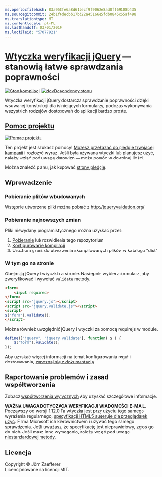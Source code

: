 ```yaml
---
ms.openlocfilehash: 83a958fe6a8d61becf9f9062e8ad0ff69108b435
ms.sourcegitcommit: 24b1f6decbb17bb22a45166e5fdb0845c65af498
ms.translationtype: MT
ms.contentlocale: pl-PL
ms.lasthandoff: 03/01/2019
ms.locfileid: "57077921"
---
```

<a name="jquery-validation-pluginhttpjqueryvalidationorg---form-validation-made-easy"></a>[Wtyczka weryfikacji jQuery](http://jqueryvalidation.org/) — stanowią łatwe sprawdzania poprawności
================================

[![Stan kompilacji](https://secure.travis-ci.org/jzaefferer/jquery-validation.png)](http://travis-ci.org/jzaefferer/jquery-validation)
[![devDependency stanu](https://david-dm.org/jzaefferer/jquery-validation/dev-status.png?theme=shields.io)](https://david-dm.org/jzaefferer/jquery-validation#info=devDependencies)

Wtyczka weryfikacji jQuery dostarcza sprawdzanie poprawności dzięki wsuwanej konstrukcji dla istniejących formularzy, podczas wykonywania wszystkich rodzajów dostosowań do aplikacji bardzo proste.

## <a name="help-the-projecthttppledgiecomcampaigns18159"></a>[Pomoc projektu](http://pledgie.com/campaigns/18159)

[![Pomoc projektu](http://www.pledgie.com/campaigns/18159.png?skin_name=chrome)](http://pledgie.com/campaigns/18159)

Ten projekt jest szukasz pomocy! [Możesz przekazać do pledgie trwającej kampanii](http://pledgie.com/campaigns/18159) i rozłożyć wyraz. Jeśli była używana wtyczki lub planujesz użyć, należy wziąć pod uwagę darowizn — może pomóc w dowolnej ilości.

Można znaleźć planu, jak kupować [strony pledgie](http://pledgie.com/campaigns/18159).

## <a name="getting-started"></a>Wprowadzenie

### <a name="downloading-the-prebuilt-files"></a>Pobieranie plików wbudowanych

Wstępnie utworzone pliki można pobrać z http://jqueryvalidation.org/

### <a name="downloading-the-latest-changes"></a>Pobieranie najnowszych zmian

Pliki niewydany programistycznego można uzyskać przez:

 1. [Pobieranie](https://github.com/jzaefferer/jquery-validation/archive/master.zip) lub rozwidlenia tego repozytorium
 2. [Konfigurowanie kompilacji](CONTRIBUTING.md#build-setup)
 3. Uruchom `grunt` do utworzenia skompilowanych plików w katalogu "dist"

### <a name="including-it-on-your-page"></a>W tym go na stronie

Obejmują jQuery i wtyczki na stronie. Następnie wybierz formularz, aby zweryfikować i wywołać `validate` metody.

```html
<form>
    <input required>
</form>
<script src="jquery.js"></script>
<script src="jquery.validate.js"></script>
<script>
$("form").validate();
</script>
```

Można również uwzględnić jQuery i wtyczki za pomocą requirejs w module.

```js
define(["jquery", "jquery.validate"], function( $ ) {
    $("form").validate();
});
```

Aby uzyskać więcej informacji na temat konfigurowania reguł i dostosowania, [zapoznaj się z dokumentacją](http://jqueryvalidation.org/documentation/).

## <a name="reporting-issues-and-contributing-code"></a>Raportowanie problemów i zasad współtworzenia

Zobacz [współtworzenia wytycznych](CONTRIBUTING.md) Aby uzyskać szczegółowe informacje.

**WAŻNA UWAGA DOTYCZĄCA WERYFIKACJI WIADOMOŚCI E-MAIL**. Począwszy od wersji 1.12.0 Ta wtyczka jest przy użyciu tego samego wyrażenia regularnego, [specyfikacji HTML5 sugeruje dla przeglądarek użyć](https://html.spec.whatwg.org/multipage/forms.html#valid-e-mail-address). Firma Microsoft ich kierownictwem i używać tego samego sprawdzenia. Jeśli uważasz, że specyfikację jest nieprawidłowy, zgłoś go do nich. Jeśli masz inne wymagania, należy wziąć pod uwagę [niestandardowej metody](http://jqueryvalidation.org/jQuery.validator.addMethod/).

## <a name="license"></a>Licencja
Copyright &copy; Jörn Zaefferer<br>
Licencjonowane na licencji MIT.
